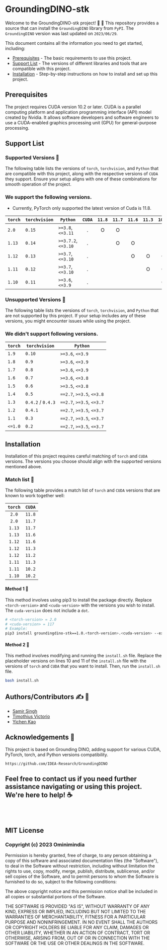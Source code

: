 
# GroundingDINO-stk

Welcome to the GroundingDINO-stk project! :tada: :dizzy: This repository provides a source that can install the `GroundingDINO` library from `PyPI`. The `GroundingDINO` version was last updated on `2023/06/29`.

This document contains all the information you need to get started, including:

* [Prerequisites](#prerequisites) - The basic requirements to use this project.
* [Support List](#support-list) - The versions of different libraries and tools that are compatible with this project.
* [Installation](#installation) - Step-by-step instructions on how to install and set up this project.

## Prerequisites

The project requires CUDA version 10.2 or later. CUDA is a parallel computing platform and application programming interface (API) model created by Nvidia. It allows software developers and software engineers to use a CUDA-enabled graphics processing unit (GPU) for general-purpose processing.

## Support List

### Supported Versions :eyes:

The following table lists the versions of `torch`, `torchvision`, and `Python` that are compatible with this project, along with the respective versions of `CUDA` they support. Ensure your setup aligns with one of these combinations for smooth operation of the project.

### We support the following versions.

* Currently, PyTorch only supported the latest version of Cuda is 11.8.

| `torch`            | `torchvision`      | `Python`                  | `CUDA` | `11.8` | `11.7` | `11.6` | `11.3` | `10.2` | 
| ------------------ | ------------------ | ------------------------- | :----: | :----: | :----: | :----: | :----: | :----: |
| `2.0`              | `0.15`             | `>=3.8`, `<=3.11`         |    .   |    O   |   O    |        |        |        |
| `1.13`             | `0.14`             | `>=3.7.2`, `<=3.10`       |    .   |        |   O    |   O    |        |        |
| `1.12`             | `0.13`             | `>=3.7`, `<=3.10`         |    .   |        |        |   O    |    O   |    O   |
| `1.11`             | `0.12`             | `>=3.7`, `<=3.10`         |    .   |        |        |        |    O   |    O   |
| `1.10`             | `0.11`             | `>=3.6`, `<=3.9`          |    .   |        |        |        |        |    O   |


### Unsupported Versions :eyes:

The following table lists the versions of `torch`, `torchvision`, and `Python` that are not supported by this project. If your setup includes any of these versions, you might encounter issues while using the project.

### We didn't support following versions.

| `torch`            | `torchvision`      | `Python`                  |
| ------------------ | ------------------ | ------------------------- |
| `1.9`              | `0.10`             | `>=3.6`, `<=3.9`          |
| `1.8`              | `0.9`              | `>=3.6`, `<=3.9`          |
| `1.7`              | `0.8`              | `>=3.6`, `<=3.9`          |
| `1.6`              | `0.7`              | `>=3.6`, `<=3.8`          |
| `1.5`              | `0.6`              | `>=3.5`, `<=3.8`          |
| `1.4`              | `0.5`              | `==2.7`, `>=3.5`, `<=3.8` |
| `1.3`              | `0.4.2` / `0.4.3`  | `==2.7`, `>=3.5`, `<=3.7` |
| `1.2`              | `0.4.1`            | `==2.7`, `>=3.5`, `<=3.7` |
| `1.1`              | `0.3`              | `==2.7`, `>=3.5`, `<=3.7` |
| `<=1.0`            | `0.2`              | `==2.7`, `>=3.5`, `<=3.7` |

## Installation 

Installation of this project requires careful matching of `torch` and `CUDA` versions. The versions you choose should align with the supported versions mentioned above.

### Match list :dart:

The following table provides a match list of `torch` and `CUDA` versions that are known to work together well:

| `torch` | `CUDA` |
| :-----: | :----: |
|  `2.0`  | `11.8` |
|  `2.0`  | `11.7` |
| `1.13`  | `11.7` |
| `1.13`  | `11.6` |
| `1.12`  | `11.6` |
| `1.12`  | `11.3` |
| `1.12`  | `11.2` |
| `1.11`  | `11.3` |
| `1.11`  | `10.2` |
| `1.10`  | `10.2` |

#### Method 1 :mega:

This method involves using pip3 to install the package directly. Replace `<torch-version>` and `<cuda-version>` with the versions you wish to install. The `cuda-version` does not include a `dot`.

```bash
# <torch-version> = 2.0
# <cuda-version> = 117
# Example:
pip3 install groundingdino-stk==1.0.<torch-version>.<cuda-version> --extra-index-url https://download.pytorch.org/whl/cu<cuda-version>
```

#### Method 2 :mega:

This method involves modifying and running the `install.sh` file. Replace the placeholder versions on lines 10 and 11 of the `install.sh` file with the versions of `torch` and `CUDA` that you want to install. Then, run the `install.sh` file.

```bash
bash install.sh
```

## Authors/Contributors :writing_hand: :pray:

- [Samir Singh](https://github.com/Facadedevil)
- [Timothius Victorio](https://github.com/xard40)
- [Yichen Kao](https://github.com/fireblue95)

## Acknowledgements :raised_hands:

This project is based on Grounding DINO, adding support for various CUDA, PyTorch, torch, and Python versions compatibility.

```
https://github.com/IDEA-Research/GroundingDINO
```

## Feel free to contact us if you need further assistance navigating or using this project. We're here to help! :coffee:

<br/><br/>


## MIT License

### Copyright (c) 2023 Ominimindia

Permission is hereby granted, free of charge, to any person obtaining a copy
of this software and associated documentation files (the "Software"), to deal
in the Software without restriction, including without limitation the rights
to use, copy, modify, merge, publish, distribute, sublicense, and/or sell
copies of the Software, and to permit persons to whom the Software is
furnished to do so, subject to the following conditions:

The above copyright notice and this permission notice shall be included in all
copies or substantial portions of the Software.

THE SOFTWARE IS PROVIDED "AS IS", WITHOUT WARRANTY OF ANY KIND, EXPRESS OR
IMPLIED, INCLUDING BUT NOT LIMITED TO THE WARRANTIES OF MERCHANTABILITY,
FITNESS FOR A PARTICULAR PURPOSE AND NONINFRINGEMENT. IN NO EVENT SHALL THE
AUTHORS OR COPYRIGHT HOLDERS BE LIABLE FOR ANY CLAIM, DAMAGES OR OTHER
LIABILITY, WHETHER IN AN ACTION OF CONTRACT, TORT OR OTHERWISE, ARISING FROM,
OUT OF OR IN CONNECTION WITH THE SOFTWARE OR THE USE OR OTHER DEALINGS IN THE
SOFTWARE.
